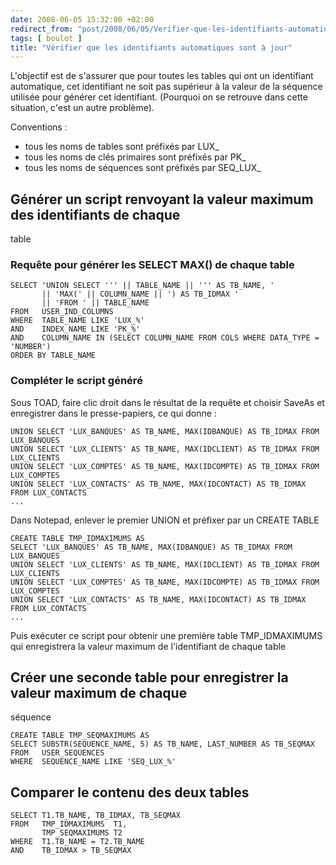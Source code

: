 ```yaml
---
date: 2008-06-05 15:32:00 +02:00
redirect_from: "post/2008/06/05/Verifier-que-les-identifiants-automatiques-sont-a-jour"
tags: [ boulot ]
title: "Vérifier que les identifiants automatiques sont à jour"
---
```


L'objectif est de s'assurer que pour toutes les tables qui ont un
identifiant automatique, cet identifiant ne soit pas supérieur à la valeur de
la séquence utilisée pour générer cet identifiant. (Pourquoi on se retrouve
dans cette situation, c'est un autre problème).

Conventions :

* tous les noms de tables sont préfixés par LUX_
* tous les noms de clés primaires sont préfixés par PK_
* tous les noms de séquences sont préfixés par SEQ_LUX_

## Générer un script renvoyant la valeur maximum des identifiants de chaque
table

### Requête pour générer les SELECT MAX() de chaque table

```
SELECT 'UNION SELECT ''' || TABLE_NAME || ''' AS TB_NAME, '
       || 'MAX(' || COLUMN_NAME || ') AS TB_IDMAX '
       || 'FROM ' || TABLE_NAME
FROM   USER_IND_COLUMNS
WHERE  TABLE_NAME LIKE 'LUX_%'
AND    INDEX_NAME LIKE 'PK_%'
AND    COLUMN_NAME IN (SELECT COLUMN_NAME FROM COLS WHERE DATA_TYPE = 'NUMBER')
ORDER BY TABLE_NAME
```

### Compléter le script généré

Sous TOAD, faire clic droit dans le résultat de la requête et choisir SaveAs
et enregistrer dans le presse-papiers, ce qui donne :

```
UNION SELECT 'LUX_BANQUES' AS TB_NAME, MAX(IDBANQUE) AS TB_IDMAX FROM LUX_BANQUES
UNION SELECT 'LUX_CLIENTS' AS TB_NAME, MAX(IDCLIENT) AS TB_IDMAX FROM LUX_CLIENTS
UNION SELECT 'LUX_COMPTES' AS TB_NAME, MAX(IDCOMPTE) AS TB_IDMAX FROM LUX_COMPTES
UNION SELECT 'LUX_CONTACTS' AS TB_NAME, MAX(IDCONTACT) AS TB_IDMAX FROM LUX_CONTACTS
...
```

Dans Notepad, enlever le premier UNION et préfixer par un CREATE TABLE

```
CREATE TABLE TMP_IDMAXIMUMS AS
SELECT 'LUX_BANQUES' AS TB_NAME, MAX(IDBANQUE) AS TB_IDMAX FROM LUX_BANQUES
UNION SELECT 'LUX_CLIENTS' AS TB_NAME, MAX(IDCLIENT) AS TB_IDMAX FROM LUX_CLIENTS
UNION SELECT 'LUX_COMPTES' AS TB_NAME, MAX(IDCOMPTE) AS TB_IDMAX FROM LUX_COMPTES
UNION SELECT 'LUX_CONTACTS' AS TB_NAME, MAX(IDCONTACT) AS TB_IDMAX FROM LUX_CONTACTS
...
```

Puis exécuter ce script pour obtenir une première table TMP_IDMAXIMUMS qui
enregistrera la valeur maximum de l'identifiant de chaque table

## Créer une seconde table pour enregistrer la valeur maximum de chaque
séquence

```
CREATE TABLE TMP_SEQMAXIMUMS AS
SELECT SUBSTR(SEQUENCE_NAME, 5) AS TB_NAME, LAST_NUMBER AS TB_SEQMAX
FROM   USER_SEQUENCES
WHERE  SEQUENCE_NAME LIKE 'SEQ_LUX_%'
```

## Comparer le contenu des deux tables

```
SELECT T1.TB_NAME, TB_IDMAX, TB_SEQMAX
FROM   TMP_IDMAXIMUMS  T1,
       TMP_SEQMAXIMUMS T2
WHERE  T1.TB_NAME = T2.TB_NAME
AND    TB_IDMAX > TB_SEQMAX
```
